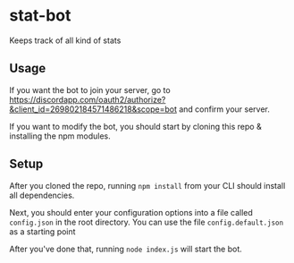 # stat-bot

Keeps track of all kind of stats

## Usage

If you want the bot to join your server,
go to <https://discordapp.com/oauth2/authorize?&client_id=269802184571486218&scope=bot> and confirm your server.

If you want to modify the bot, you should start by cloning this repo & installing the npm modules.

## Setup

After you cloned the repo, running `npm install` from your CLI should install all dependencies.

Next, you should enter your configuration options into a file called `config.json` in the root directory.
You can use the file `config.default.json` as a starting point

After you've done that, running `node index.js` will start the bot.
